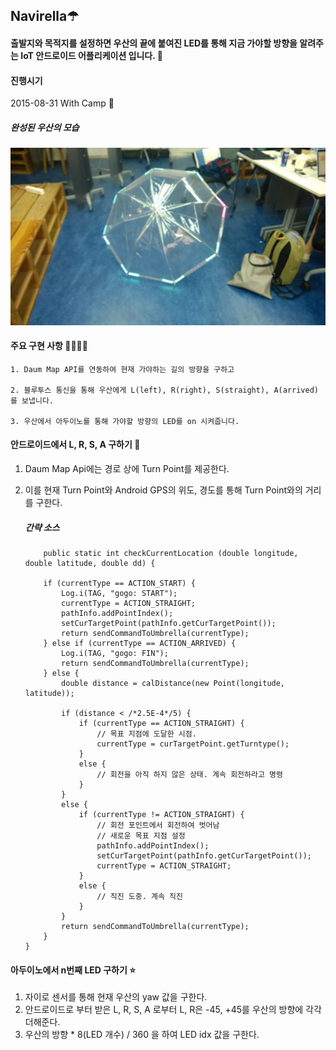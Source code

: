 ## Navirella☂

#### 출발지와 목적지를 설정하면 우산의 끝에 붙여진 LED를 통해 지금 가야할 방향을 알려주는 IoT 안드로이드 어플리케이션 입니다. 🤗

#### 진행시기
2015-08-31 With Camp 🥈

##### 완성된 우산의 모습
![완성모습](./images/navirella1.jpg)

#### 주요 구현 사항 👩‍💻👨‍💻

~~~
1. Daum Map API를 연동하여 현재 가야하는 길의 방향을 구하고 

2. 블루투스 통신을 통해 우산에게 L(left), R(right), S(straight), A(arrived) 를 보냅니다.

3. 우산에서 아두이노를 통해 가야할 방향의 LED를 on 시켜줍니다.
~~~

#### 안드로이드에서 L, R, S, A 구하기 🧭

1. Daum Map Api에는 경로 상에 Turn Point를 제공한다.
2. 이를 현재 Turn Point와 Android GPS의 위도, 경도를 통해 Turn Point와의 거리를 구한다.

    ##### 간략 소스
    ~~~
        public static int checkCurrentLocation (double longitude, double latitude, double dd) {

        if (currentType == ACTION_START) {
            Log.i(TAG, "gogo: START");
            currentType = ACTION_STRAIGHT;
            pathInfo.addPointIndex();
            setCurTargetPoint(pathInfo.getCurTargetPoint());
            return sendCommandToUmbrella(currentType);
        } else if (currentType == ACTION_ARRIVED) {
            Log.i(TAG, "gogo: FIN");
            return sendCommandToUmbrella(currentType);
        } else {
            double distance = calDistance(new Point(longitude, latitude));
            
            if (distance < /*2.5E-4*/5) {
                if (currentType == ACTION_STRAIGHT) {
                    // 목표 지점에 도달한 시점.
                    currentType = curTargetPoint.getTurntype();
                }
                else {
                    // 회전을 아직 하지 않은 상태. 계속 회전하라고 명령
                }
            }
            else {
                if (currentType != ACTION_STRAIGHT) {
                    // 회전 포인트에서 회전하여 벗어남
                    // 새로운 목표 지점 설정
                    pathInfo.addPointIndex();
                    setCurTargetPoint(pathInfo.getCurTargetPoint());
                    currentType = ACTION_STRAIGHT;
                }
                else {
                    // 직진 도중. 계속 직진
                }
            }
            return sendCommandToUmbrella(currentType);
        }
    }
    ~~~


#### 아두이노에서 n번째 LED 구하기 ⭐️

1. 자이로 센서를 통해 현재 우산의 yaw 값을 구한다.
2. 안드로이드로 부터 받은 L, R, S, A 로부터 L, R은 -45, +45를 우산의 방향에 각각 더해준다.
3. 우산의 방향 * 8(LED 개수) / 360 을 하여 LED idx 값을 구한다.
